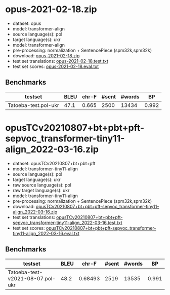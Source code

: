 # opus-2021-02-18.zip

* dataset: opus
* model: transformer-align
* source language(s): pol
* target language(s): ukr
* model: transformer-align
* pre-processing: normalization + SentencePiece (spm32k,spm32k)
* download: [opus-2021-02-18.zip](https://object.pouta.csc.fi/Tatoeba-MT-models/pol-ukr/opus-2021-02-18.zip)
* test set translations: [opus-2021-02-18.test.txt](https://object.pouta.csc.fi/Tatoeba-MT-models/pol-ukr/opus-2021-02-18.test.txt)
* test set scores: [opus-2021-02-18.eval.txt](https://object.pouta.csc.fi/Tatoeba-MT-models/pol-ukr/opus-2021-02-18.eval.txt)

## Benchmarks

| testset | BLEU  | chr-F | #sent | #words | BP |
|---------|-------|-------|-------|--------|----|
| Tatoeba-test.pol-ukr 	| 47.1 	| 0.665 	| 2500 	| 13434 	| 0.992 |


# opusTCv20210807+bt+pbt+pft-sepvoc_transformer-tiny11-align_2022-03-16.zip

* dataset: opusTCv20210807+bt+pbt+pft
* model: transformer-tiny11-align
* source language(s): pol
* target language(s): ukr
* raw source language(s): pol
* raw target language(s): ukr
* model: transformer-tiny11-align
* pre-processing: normalization + SentencePiece (spm32k,spm32k)
* download: [opusTCv20210807+bt+pbt+pft-sepvoc_transformer-tiny11-align_2022-03-16.zip](https://object.pouta.csc.fi/Tatoeba-MT-models/pol-ukr/opusTCv20210807+bt+pbt+pft-sepvoc_transformer-tiny11-align_2022-03-16.zip)
* test set translations: [opusTCv20210807+bt+pbt+pft-sepvoc_transformer-tiny11-align_2022-03-16.test.txt](https://object.pouta.csc.fi/Tatoeba-MT-models/pol-ukr/opusTCv20210807+bt+pbt+pft-sepvoc_transformer-tiny11-align_2022-03-16.test.txt)
* test set scores: [opusTCv20210807+bt+pbt+pft-sepvoc_transformer-tiny11-align_2022-03-16.eval.txt](https://object.pouta.csc.fi/Tatoeba-MT-models/pol-ukr/opusTCv20210807+bt+pbt+pft-sepvoc_transformer-tiny11-align_2022-03-16.eval.txt)

## Benchmarks

| testset | BLEU  | chr-F | #sent | #words | BP |
|---------|-------|-------|-------|--------|----|
| Tatoeba-test-v2021-08-07.pol-ukr 	| 48.2 	| 0.68493 	| 2519 	| 13535 	| 0.991 |

